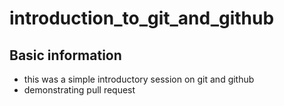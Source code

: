 # introduction_to_git_and_github
## Basic information
<ul>
  <li>this was a simple introductory session on git and github</li>
  <li>demonstrating pull request</li>
</ul>
